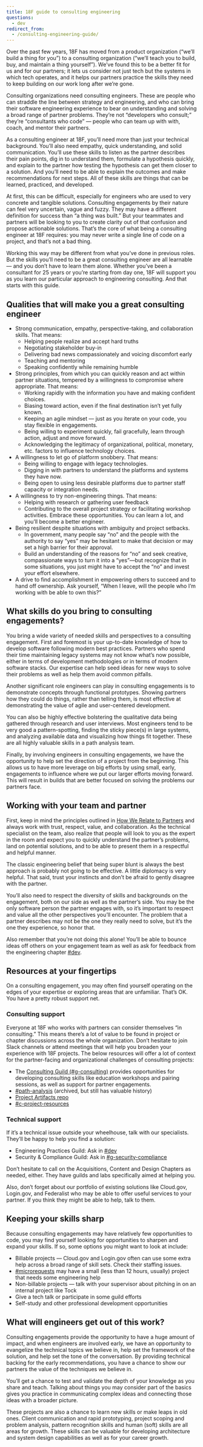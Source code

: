 ```yaml
---
title: 18F guide to consulting engineering
questions:
  - dev
redirect_from:
  - /consulting-engineering-guide/
---
```


Over the past few years, 18F has moved from a product organization (“we’ll build a thing for you”) to a consulting organization (“we’ll teach you to build, buy, and maintain a thing yourself”). We’ve found this to be a better fit for us and for our partners; it lets us consider not just tech but the systems in which tech operates, and it helps our partners practice the skills they need to keep building on our work long after we’re gone.

Consulting organizations need consulting engineers. These are people who can straddle the line between strategy and engineering, and who can bring their software engineering experience to bear on understanding and solving a broad range of partner problems. They’re not “developers who consult;” they’re “consultants who code” — people who can team up with with, coach, and mentor their partners.

As a consulting engineer at 18F, you’ll need more than just your technical background. You’ll also need empathy, quick understanding, and solid communication. You’ll use these skills to listen as the partner describes their pain points, dig in to understand them, formulate a hypothesis quickly, and explain to the partner how testing the hypothesis can get them closer to a solution. And you’ll need to be able to explain the outcomes and make recommendations for next steps. All of these skills are things that can be learned, practiced, and developed.

At first, this can be difficult, especially for engineers who are used to very concrete and tangible solutions. Consulting engagements by their nature can feel very uncertain, vague and fuzzy. They may have a different definition for success than “a thing was built.” But your teammates and partners will be looking to you to create clarity out of that confusion and propose actionable solutions. That’s the core of what being a consulting engineer at 18F requires: you may never write a single line of code on a project, and that’s not a bad thing.

Working this way may be different from what you’ve done in previous roles. But the skills you’ll need to be a great consulting engineer are all learnable — and you don’t have to learn them alone. Whether you’ve been a consultant for 25 years or you’re starting from day one, 18F will support you as you learn our particular approach to engineering consulting. And that starts with this guide.

## Qualities that will make you a great consulting engineer

- Strong communication, empathy, perspective-taking, and collaboration skills. That means:
  - Helping people realize and accept hard truths
  - Negotiating stakeholder buy-in
  - Delivering bad news compassionately and voicing discomfort early
  - Teaching and mentoring
  - Speaking confidently while remaining humble
- Strong principles, from which you can quickly reason and act within partner situations, tempered by a willingness to compromise where appropriate. That means:
  - Working rapidly with the information you have and making confident choices.
  - Biasing toward action, even if the final destination isn’t yet fully known.
  - Keeping an agile mindset — just as you iterate on your code, you stay flexible in engagements.
  - Being willing to experiment quickly, fail gracefully, learn through action, adjust and move forward.
  - Acknowledging the legitimacy of organizational, political, monetary, etc. factors to influence technology choices.
- A willingness to let go of platform snobbery. That means:
  - Being willing to engage with legacy technologies.
  - Digging in with partners to understand the platforms and systems they have now.
  - Being open to using less desirable platforms due to partner staff capacity or integration needs.
- A willingness to try non-engineering things. That means:
  - Helping with research or gathering user feedback
  - Contributing to the overall project strategy or facilitating workshop activities. Embrace these opportunities. You can learn a lot, and you’ll become a better engineer.
- Being resilient despite situations with ambiguity and project setbacks.
  - In government, many people say “no” and the people with the authority to say “yes” may be hesitant to make that decision or may set a high barrier for their approval.
  - Build an understanding of the reasons for “no” and seek creative, compassionate ways to turn it into a “yes”—but recognize that in some situations, you just might have to accept the “no” and invest your effort elsewhere.
- A drive to find accomplishment in empowering others to succeed and to hand off ownership. Ask yourself, “When I leave, will the people who I’m working with be able to own this?”

## What skills do you bring to consulting engagements?

You bring a wide variety of needed skills and perspectives to a consulting engagement. First and foremost is your up-to-date knowledge of how to develop software following modern best practices. Partners who spend their time maintaining legacy systems may not know what’s now possible, either in terms of development methodologies or in terms of modern software stacks. Our expertise can help seed ideas for new ways to solve their problems as well as help them avoid common pitfalls.

Another significant role engineers can play in consulting engagements is to demonstrate concepts through functional prototypes. Showing partners how they could do things, rather than telling them, is most effective at demonstrating the value of agile and user-centered development.

You can also be highly effective bolstering the qualitative data being gathered through research and user interviews. Most engineers tend to be very good a pattern-spotting, finding the sticky piece(s) in large systems, and analyzing available data and visualizing how things fit together. These are all highly valuable skills in a path analysis team.

Finally, by involving engineers in consulting engagements, we have the opportunity to help set the direction of a project from the beginning. This allows us to have more leverage on big efforts by using small, early, engagements to influence where we put our larger efforts moving forward. This will result in builds that are better focused on solving the problems our partners face.

## Working with your team and partner

First, keep in mind the principles outlined in [How We Relate to Partners]({{site.baseurl}}/how-we-relate-to-partners/) and always work with trust, respect, value, and collaboration. As the technical specialist on the team, also realize that people will look to you as the expert in the room and expect you to quickly understand the partner’s problems, land on potential solutions, and to be able to present them in a respectful and helpful manner.

The classic engineering belief that being super blunt is always the best approach is probably not going to be effective. A little diplomacy is very helpful. That said, trust your instincts and don’t be afraid to gently disagree with the partner.

You’ll also need to respect the diversity of skills and backgrounds on the engagement, both on our side as well as the partner’s side. You may be the only software person the partner engages with, so it’s important to respect and value all the other perspectives you’ll encounter. The problem that a partner describes may not be the one they really need to solve, but it’s the one they experience, so honor that.

Also remember that you’re not doing this alone! You’ll be able to bounce ideas off others on your engagement team as well as ask for feedback from the engineering chapter [#dev](https://app.slack.com/client/T025AQGAN/C02CD5VUQ).

## Resources at your fingertips

On a consulting engagement, you may often find yourself operating on the edges of your expertise or exploring areas that are unfamiliar. That’s OK. You have a pretty robust support net.

### Consulting support

Everyone at 18F who works with partners can consider themselves “in consulting.” This means there’s a lot of value to be found in project or chapter discussions across the whole organization. Don’t hesitate to join Slack channels or attend meetings that will help you broaden your experience with 18F projects. The below resources will offer a lot of context for the partner-facing and organizational challenges of consulting projects:

- The [Consulting Guild (#g-consulting)](https://gsa-tts.slack.com/archives/C02GTJ5DT9A) provides opportunities for developing consulting skills like education workshops and pairing sessions, as well as support for partner engagements.
- [#path-analysis](https://app.slack.com/client/T025AQGAN/C3J7P5MMK) (archived, but still has valuable history)
- [Project Artifacts repo](https://github.com/18F/path-analysis)
- [#c-project-resources](https://app.slack.com/client/T025AQGAN/CHZLJBWCV)

### Technical support

If it’s a technical issue outside your wheelhouse, talk with our specialists. They’ll be happy to help you find a solution:

- Engineering Practices Guild: Ask in [#dev](https://app.slack.com/client/T025AQGAN/C02CD5VUQ)
- Security & Compliance Guild: Ask in [#g-security-compliance](https://app.slack.com/client/T025AQGAN/CG8SNAEQM)

Don’t hesitate to call on the Acquisitions, Content and Design Chapters as needed, either. They have guilds and labs specifically aimed at helping you.

Also, don’t forget about our portfolio of existing solutions like Cloud.gov, Login.gov, and Federalist who may be able to offer useful services to your partner. If you think they might be able to help, talk to them.

## Keeping your skills sharp

Because consulting engagements may have relatively few opportunities to code, you may find yourself looking for opportunities to sharpen and expand your skills. If so, some options you might want to look at include:

- Billable projects — Cloud.gov and Login.gov often can use some extra help across a broad range of skill sets. Check their staffing issues.
- [#microrequests](https://app.slack.com/client/T025AQGAN/CNFHBCXDW) may have a small (less than 12 hours, usually) project that needs some engineering help
- Non-billable projects — talk with your supervisor about pitching in on an internal project like Tock
- Give a tech talk or participate in some guild efforts
- Self-study and other professional development opportunities

## What will engineers get out of this work?

Consulting engagements provide the opportunity to have a huge amount of impact, and when engineers are involved early, we have an opportunity to evangelize the technical topics we believe in, help set the framework of the solution, and help set the tone of the conversation. By providing technical backing for the early recommendations, you have a chance to show our partners the value of the techniques we believe in.

You’ll get a chance to test and validate the depth of your knowledge as you share and teach. Talking about things you may consider part of the basics gives you practice in communicating complex ideas and connecting those ideas with a broader picture.

These projects are also a chance to learn new skills or make leaps in old ones. Client communication and rapid prototyping, project scoping and problem analysis, pattern recognition skills and human (soft) skills are all areas for growth. These skills can be valuable for developing architecture and system design capabilities as well as for your career growth.
